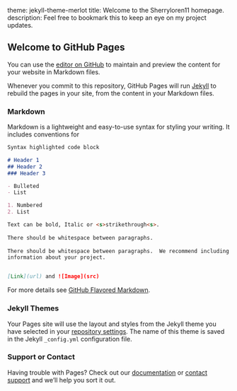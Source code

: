 theme:  jekyll-theme-merlot
title:  Welcome to the Sherryloren11 homepage.
description:  Feel free to bookmark this to keep an eye on my project updates.

## Welcome to GitHub Pages

You can use the [editor on GitHub](https://github.com/sherryloren11/sherryloren11.github.io/edit/master/README.md) to maintain and preview the content for your website in Markdown files.

Whenever you commit to this repository, GitHub Pages will run [Jekyll](https://jekyllrb.com/) to rebuild the pages in your site, from the content in your Markdown files.

### Markdown

Markdown is a lightweight and easy-to-use syntax for styling your writing. It includes conventions for

```markdown
Syntax highlighted code block

# Header 1
## Header 2
### Header 3

- Bulleted
- List

1. Numbered
2. List

Text can be bold, Italic or <s>strikethrough<s>.
  
There should be whitespace between paragraphs.
  
There should be whitespace between paragraphs.  We recommend including a READ ONLY
information about your project.


[Link](url) and ![Image](src)
```

For more details see [GitHub Flavored Markdown](https://guides.github.com/features/mastering-markdown/).

### Jekyll Themes

Your Pages site will use the layout and styles from the Jekyll theme you have selected in your [repository settings](https://github.com/sherryloren11/sherryloren11.github.io/settings). The name of this theme is saved in the Jekyll `_config.yml` configuration file.

### Support or Contact

Having trouble with Pages? Check out our [documentation](https://help.github.com/categories/github-pages-basics/) or [contact support](https://github.com/contact) and we’ll help you sort it out.
